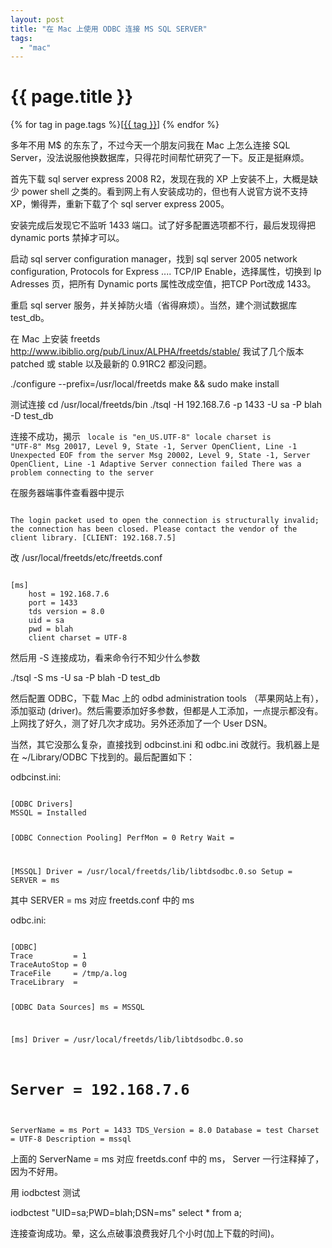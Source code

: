 ```yaml
---
layout: post
title: "在 Mac 上使用 ODBC 连接 MS SQL SERVER"
tags:
  - "mac"
---
```


# {{ page.title }}

<div class="tags">
{% for tag in page.tags %}[<a class="tag" href="/tags.html#{{ tag }}">{{ tag }}</a>] {% endfor %}
</div>


多年不用 M$ 的东东了，不过今天一个朋友问我在 Mac 上怎么连接 SQL Server，没法说服他换数据库，只得花时间帮忙研究了一下。反正是挺麻烦。

首先下载 sql server express 2008 R2，发现在我的 XP 上安装不上，大概是缺少 power shell 之类的。看到网上有人安装成功的，但也有人说官方说不支持 XP，懒得弄，重新下载了个 sql server express 2005。

安装完成后发现它不监听 1433 端口。试了好多配置选项都不行，最后发现得把 dynamic ports 禁掉才可以。

启动 sql server configuration manager，找到 sql server 2005 network configuration, Protocols for Express .... TCP/IP Enable，选择属性，切换到 Ip Adresses 页，把所有 Dynamic ports 属性改成空值，把TCP Port改成 1433。

重启 sql server 服务，并关掉防火墙（省得麻烦）。当然，建个测试数据库 test_db。

在 Mac 上安装 freetds <http://www.ibiblio.org/pub/Linux/ALPHA/freetds/stable/> 我试了几个版本 patched 或 stable 以及最新的 0.91RC2 都没问题。

  ./configure --prefix=/usr/local/freetds
  make && sudo make install

测试连接
  cd /usr/local/freetds/bin
  ./tsql -H 192.168.7.6 -p 1433 -U sa -P blah -D test_db

连接不成功，揭示
<code>
 locale is "en_US.UTF-8"
locale charset is "UTF-8"
Msg 20017, Level 9, State -1, Server OpenClient, Line -1
Unexpected EOF from the server
Msg 20002, Level 9, State -1, Server OpenClient, Line -1
Adaptive Server connection failed
There was a problem connecting to the server
</code>

在服务器端事件查看器中提示

<code>
The login packet used to open the connection is structurally invalid; the connection has been closed. Please contact the vendor of the client library. [CLIENT: 192.168.7.5]
</code>

改 /usr/local/freetds/etc/freetds.conf

<code>
[ms]
	host = 192.168.7.6
	port = 1433
	tds version = 8.0
	uid = sa
	pwd = blah
	client charset = UTF-8
</code>

然后用 -S 连接成功，看来命令行不知少什么参数

  ./tsql -S ms -U sa -P blah -D test_db

然后配置 ODBC，下载 Mac 上的 odbd administration tools （苹果网站上有），添加驱动 (driver)。然后需要添加好多参数，但都是人工添加，一点提示都没有。上网找了好久，测了好几次才成功。另外还添加了一个 User DSN。

当然，其它没那么复杂，直接找到 odbcinst.ini 和 odbc.ini 改就行。我机器上是在 ~/Library/ODBC 下找到的。最后配置如下：

odbcinst.ini:

<code>
[ODBC Drivers]
MSSQL = Installed

[ODBC Connection Pooling]
PerfMon    = 0
Retry Wait = 

[MSSQL]
Driver = /usr/local/freetds/lib/libtdsodbc.0.so
Setup  = 
SERVER = ms
</code>

其中 SERVER = ms 对应 freetds.conf 中的 ms


odbc.ini:

<code>
[ODBC]
Trace         = 1
TraceAutoStop = 0
TraceFile     = /tmp/a.log
TraceLibrary  = 

[ODBC Data Sources]
ms = MSSQL

[ms]
Driver      = /usr/local/freetds/lib/libtdsodbc.0.so
# Server      = 192.168.7.6
ServerName  = ms
Port        = 1433
TDS_Version = 8.0
Database    = test
Charset     = UTF-8
Description = mssql
</code>

上面的 ServerName = ms 对应 freetds.conf 中的 ms， Server 一行注释掉了，因为不好用。

用 iodbctest 测试

  iodbctest "UID=sa;PWD=blah;DSN=ms"
  select * from a;

连接查询成功。晕，这么点破事浪费我好几个小时(加上下载的时间)。
